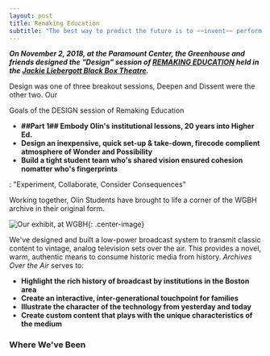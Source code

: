 ```yaml
---
layout: post
title: Remaking Education
subtitle: "The best way to predict the future is to ~~invent~~ perform it"
---
```


**_On November 2, 2018, at the Paramount Center, the Greenhouse and friends designed the "Design" session of [REMAKING EDUCATION](https://remaking.education/) held in the [Jackie Liebergott Black Box Theatre](https://www.emerson.edu/office-arts/venues/liebergott-black-box-theatre)._**

Design was one of three breakout sessions, Deepen and Dissent were the other two. Our

Goals of the DESIGN session of Remaking Education
 * __##Part 1## Embody Olin's institutional lessons, 20 years into Higher Ed.__ 
 * __Design an inexpensive, quick set-up & take-down, firecode complient atmosphere of Wonder and Possibility__
 * __Build a tight student team who's shared vision ensured cohesion nomatter who's fingerprints__

: "Experiment, Collaborate, Consider Consequences"

Working together, Olin Students have brought to life a corner of the WGBH archive in their original form.     

![Our exhibit, at WGBH](assets/GBH2.jpg){: .center-image}

We've designed and built a low-power broadcast system to transmit classic content to vintage, analog television sets over the air. This provides a novel, warm, authentic means to consume historic media from history. *Archives Over the Air* serves to:

 * __Highlight the rich history of broadcast by institutions in the Boston area__ 
 * __Create an interactive, inter-generational touchpoint for families__
 * __Illustrate the character of the technology from yesterday and today__ 
 * __Create custom content that plays with the unique characteristics of the medium__ 
 
### Where We've Been
